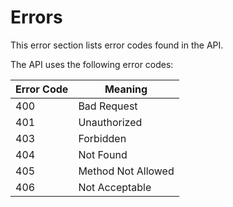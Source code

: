 # Errors

<aside class="notice">This error section lists error codes found in the API.</aside>

The API uses the following error codes:


Error Code | Meaning
---------- | -------
400 | Bad Request 
401 | Unauthorized 
403 | Forbidden
404 | Not Found
405 | Method Not Allowed
406 | Not Acceptable

